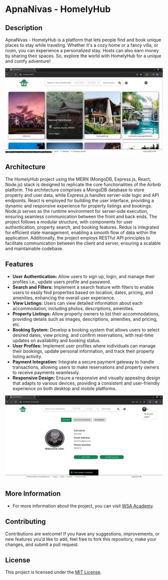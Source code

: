 # ApnaNivas - HomelyHub

## Description
ApnaNivas - HomelyHub is a platform that lets people find and book unique places to stay while traveling. Whether it's a cozy home or a fancy villa, or room, you can experience a personalized stay. Hosts can also earn money by sharing their spaces. So, explore the world with HomelyHub for a unique and comfy adventure!

![home](home.jpg)

## Architecture
The HomelyHub project using the MERN (MongoDB, Express.js, React, Node.js) stack is designed to replicate the core functionalities of the Airbnb platform. The architecture comprises a MongoDB database to store property and user data, while Express.js handles server-side logic and API endpoints. React is employed for building the user interface, providing a dynamic and responsive experience for property listings and bookings. Node.js serves as the runtime environment for server-side execution, ensuring seamless communication between the front and back ends. The project follows a modular structure, with components for user authentication, property search, and booking features. Redux is integrated for efficient state management, enabling a smooth flow of data within the application. Additionally, the project employs RESTful API principles to facilitate communication between the client and server, ensuring a scalable and maintainable codebase.

## Features
- **User Authentication:** Allow users to sign up, login, and manage their profiles i.e., update users profile and password.
- **Search and Filters:** Implement a search feature with filters to enable users to easily find properties based on location, dates, pricing, and amenities, enhancing the overall user experience.
- **View Listings:** Users can view detailed information about each accommodation, including photos, descriptions, amenities.
- **Property Listings:** Allow property owners to list their accommodations, providing details such as images, descriptions, amenities, and pricing, etc.
- **Booking System:** Develop a booking system that allows users to select desired dates, view pricing, and confirm reservations, with real-time updates on availability and booking status.
- **User Profiles:** Implement user profiles where individuals can manage their bookings, update personal information, and track their property listing activity.
- **Payment Integration:** Integrate a secure payment gateway to handle transactions, allowing users to make reservations and property owners to receive payments seamlessly.
- **Responsive Design:** Ensure a responsive and visually appealing design that adapts to various devices, providing a consistent and user-friendly experience on both desktop and mobile platforms.

![profile](profile.jpg)

## More Information
- For more information about the project, you can visit [WSA Academy](https://www.webstackacademy.com/).

## Contributing
Contributions are welcome! If you have any suggestions, improvements, or new features you'd like to add, feel free to fork this repository, make your changes, and submit a pull request.

## License
This project is licensed under the [MIT License](LICENSE).
